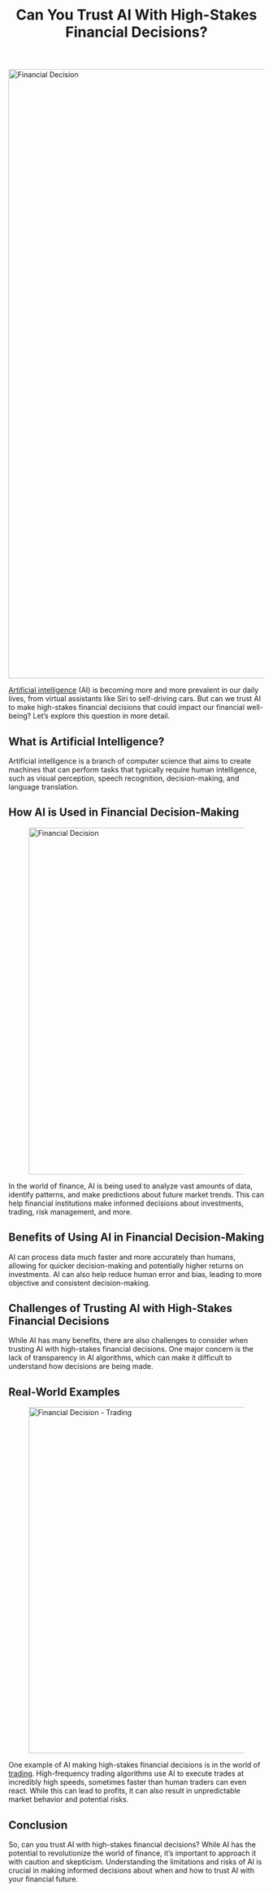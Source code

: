 
<div class="inside-article">
<header aria-label="Content" class="entry-header">
<h1 class="entry-title" itemprop="headline">Can You Trust AI With High-Stakes Financial Decisions?</h1> 
</header>
<div class="featured-image cv-col-12 post-image">
<img alt="Financial Decision" class="size-full cv-col-12 wp-post-image" decoding="async" fetchpriority="high" height="1200" itemprop="image" sizes="(max-width: 1600px) 100vw, 1600px" src="https://www.devcentrehouse.eu/blogs/wp-content/uploads/2025/06/ndfqqq_7qwm.jpg" srcset="https://www.devcentrehouse.eu/blogs/wp-content/uploads/2025/06/ndfqqq_7qwm.jpg 1600w, https://www.devcentrehouse.eu/blogs/wp-content/uploads/2025/06/ndfqqq_7qwm-300x225.jpg 300w, https://www.devcentrehouse.eu/blogs/wp-content/uploads/2025/06/ndfqqq_7qwm-1024x768.jpg 1024w, https://www.devcentrehouse.eu/blogs/wp-content/uploads/2025/06/ndfqqq_7qwm-768x576.jpg 768w, https://www.devcentrehouse.eu/blogs/wp-content/uploads/2025/06/ndfqqq_7qwm-1536x1152.jpg 1536w" style="aspect-ratio:0;" width="1600"/> </div>
<div class="entry-content" itemprop="text">
<p><a href="https://www.devcentrehouse.eu/en/services/artificial-intelligence">Artificial intelligence</a> (AI) is becoming more and more prevalent in our daily lives, from virtual assistants like Siri to self-driving cars. But can we trust AI to make high-stakes financial decisions that could impact our financial well-being? Let’s explore this question in more detail.</p>
<h2 class="wp-block-heading">What is Artificial Intelligence?</h2>
<p>Artificial intelligence is a branch of computer science that aims to create machines that can perform tasks that typically require human intelligence, such as visual perception, speech recognition, decision-making, and language translation.</p>
<h2 class="wp-block-heading">How AI is Used in Financial Decision-Making</h2>
<figure class="wp-block-image size-large"><img alt="Financial Decision" class="wp-image-1921" decoding="async" height="683" sizes="(max-width: 1024px) 100vw, 1024px" src="https://www.devcentrehouse.eu/blogs/wp-content/uploads/2025/06/jkutrj4vk00-1024x683.jpg" srcset="https://www.devcentrehouse.eu/blogs/wp-content/uploads/2025/06/jkutrj4vk00-1024x683.jpg 1024w, https://www.devcentrehouse.eu/blogs/wp-content/uploads/2025/06/jkutrj4vk00-300x200.jpg 300w, https://www.devcentrehouse.eu/blogs/wp-content/uploads/2025/06/jkutrj4vk00-768x512.jpg 768w, https://www.devcentrehouse.eu/blogs/wp-content/uploads/2025/06/jkutrj4vk00-1536x1024.jpg 1536w, https://www.devcentrehouse.eu/blogs/wp-content/uploads/2025/06/jkutrj4vk00.jpg 1600w" width="1024"/></figure>
<p>In the world of finance, AI is being used to analyze vast amounts of data, identify patterns, and make predictions about future market trends. This can help financial institutions make informed decisions about investments, trading, risk management, and more.</p>
<h2 class="wp-block-heading">Benefits of Using AI in Financial Decision-Making</h2>
<p>AI can process data much faster and more accurately than humans, allowing for quicker decision-making and potentially higher returns on investments. AI can also help reduce human error and bias, leading to more objective and consistent decision-making.</p>
<h2 class="wp-block-heading">Challenges of Trusting AI with High-Stakes Financial Decisions</h2>
<p>While AI has many benefits, there are also challenges to consider when trusting AI with high-stakes financial decisions. One major concern is the lack of transparency in AI algorithms, which can make it difficult to understand how decisions are being made.</p>
<h2 class="wp-block-heading">Real-World Examples</h2>
<figure class="wp-block-image size-large"><img alt="Financial Decision - Trading" class="wp-image-1922" decoding="async" height="682" sizes="(max-width: 1024px) 100vw, 1024px" src="https://www.devcentrehouse.eu/blogs/wp-content/uploads/2025/06/5hcv51eeewc-1024x682.jpg" srcset="https://www.devcentrehouse.eu/blogs/wp-content/uploads/2025/06/5hcv51eeewc-1024x682.jpg 1024w, https://www.devcentrehouse.eu/blogs/wp-content/uploads/2025/06/5hcv51eeewc-300x200.jpg 300w, https://www.devcentrehouse.eu/blogs/wp-content/uploads/2025/06/5hcv51eeewc-768x511.jpg 768w, https://www.devcentrehouse.eu/blogs/wp-content/uploads/2025/06/5hcv51eeewc-1536x1022.jpg 1536w, https://www.devcentrehouse.eu/blogs/wp-content/uploads/2025/06/5hcv51eeewc.jpg 1600w" width="1024"/></figure>
<p>One example of AI making high-stakes financial decisions is in the world of <a href="https://en.wikipedia.org/wiki/Trade_(finance)" rel="noreferrer noopener" target="_blank">trading</a>. High-frequency trading algorithms use AI to execute trades at incredibly high speeds, sometimes faster than human traders can even react. While this can lead to profits, it can also result in unpredictable market behavior and potential risks.</p>
<h2 class="wp-block-heading">Conclusion</h2>
<p>So, can you trust AI with high-stakes financial decisions? While AI has the potential to revolutionize the world of finance, it’s important to approach it with caution and skepticism. Understanding the limitations and risks of AI is crucial in making informed decisions about when and how to trust AI with your financial future.</p>
</div> <footer aria-label="Entry meta" class="entry-meta">
</footer>
</div>

